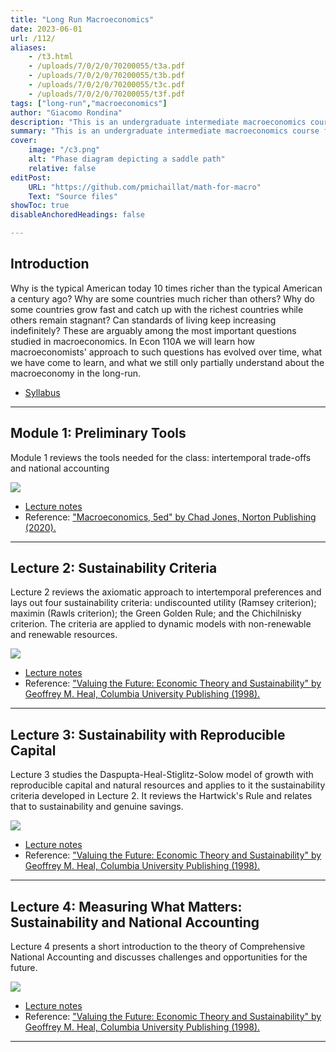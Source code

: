 ```yaml
---
title: "Long Run Macroeconomics"  
date: 2023-06-01
url: /112/
aliases:
    - /t3.html
    - /uploads/7/0/2/0/70200055/t3a.pdf
    - /uploads/7/0/2/0/70200055/t3b.pdf
    - /uploads/7/0/2/0/70200055/t3c.pdf
    - /uploads/7/0/2/0/70200055/t3f.pdf
tags: ["long-run","macroeconomics"]
author: "Giacomo Rondina"
description: "This is an undergraduate intermediate macroeconomics course focusing on long-run issues." 
summary: "This is an undergraduate intermediate macroeconomics course focusing on long-run macroeconomic issues." 
cover:
    image: "/c3.png"
    alt: "Phase diagram depicting a saddle path"
    relative: false
editPost:
    URL: "https://github.com/pmichaillat/math-for-macro"
    Text: "Source files"
showToc: true
disableAnchoredHeadings: false

---
```


## Introduction

Why is the typical American today 10 times richer than the typical American a century ago? Why
are some countries much richer than others? Why do some countries grow fast and catch up with the
richest countries while others remain stagnant? Can standards of living keep increasing indefinitely?
These are arguably among the most important questions studied in macroeconomics. In Econ 110A
we will learn how macroeconomists' approach to such questions has evolved over time, what we have
come to learn, and what we still only partially understand about the macroeconomy in the long-run.

+ [Syllabus](/static/syllabus_110A.pdf)
  
---

## Module 1: Preliminary Tools

Module 1 reviews the tools needed for the class: intertemporal trade-offs and national accounting

![](/static/uss_l1_pic.png)
+ [Lecture notes](/static/uss_l1.pdf)
+ Reference: ["Macroeconomics, 5ed" by Chad Jones, Norton Publishing (2020).](https://wwnorton.com/books/9780393417326)

---

## Lecture 2: Sustainability Criteria

Lecture 2 reviews the axiomatic approach to intertemporal preferences and lays out four sustainability criteria: undiscounted utility (Ramsey criterion); maximin (Rawls criterion); the Green Golden Rule; and the Chichilnisky criterion. The criteria are applied to dynamic models with non-renewable and renewable resources.

![](/static/uss_l2_pic.png)
+ [Lecture notes](/static/uss_l2.pdf)
+ Reference: ["Valuing the Future: Economic Theory and Sustainability" by Geoffrey M. Heal, Columbia University Publishing (1998).](http://cup.columbia.edu/book/valuing-the-future/9780231113076)

---

## Lecture 3: Sustainability with Reproducible Capital

Lecture 3 studies the Daspupta-Heal-Stiglitz-Solow model of growth with reproducible capital and natural resources and applies to it the sustainability criteria developed in Lecture 2. It reviews the Hartwick's Rule
and relates that to sustainability and genuine savings.

![](/static/uss_l3_pic.png)
+ [Lecture notes](/static/uss_l3.pdf)
+ Reference: ["Valuing the Future: Economic Theory and Sustainability" by Geoffrey M. Heal, Columbia University Publishing (1998).](http://cup.columbia.edu/book/valuing-the-future/9780231113076)

---

## Lecture 4: Measuring What Matters: Sustainability and National Accounting

Lecture 4 presents a short introduction to the theory of Comprehensive National Accounting and discusses challenges and opportunities for the future. 

![](/static/uss_l4_pic.png)
+ [Lecture notes](/static/uss_l4.pdf)
+ Reference: ["Valuing the Future: Economic Theory and Sustainability" by Geoffrey M. Heal, Columbia University Publishing (1998).](http://cup.columbia.edu/book/valuing-the-future/9780231113076)

---

